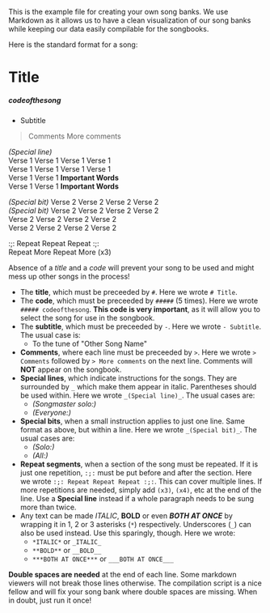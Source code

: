 This is the example file for creating your own song banks. We use Markdown as it allows us to have a clean visualization of our song banks while keeping our data easily compilable for the songbooks.  

Here is the standard format for a song:  

# Title
##### codeofthesong

- Subtitle

> Comments
> More comments

_(Special line)_  
Verse 1 Verse 1 Verse 1 Verse 1  
Verse 1 Verse 1 Verse 1 Verse 1  
Verse 1 Verse 1 **Important Words**  
Verse 1 Verse 1 **Important Words**  

_(Special bit)_ Verse 2 Verse 2 Verse 2 Verse 2  
_(Special bit)_ Verse 2 Verse 2 Verse 2 Verse 2  
Verse 2 Verse 2 Verse 2 Verse 2  
Verse 2 Verse 2 Verse 2 Verse 2  

:;: Repeat Repeat Repeat :;:  
Repeat More Repeat More (x3)  

Absence of a *title* and a *code* will prevent your song to be used and might mess up other songs in the process!

- The **title**, which must be preceeded by `#`. Here we wrote `# Title`.
- The **code**, which must be preceeded by `#####` (5 times). Here we wrote `##### codeofthesong`. **This code is very important**, as it will allow you to select the song for use in the songbook.
- The **subtitle**, which must be preceeded by `-`. Here we wrote `- Subtitle`. The usual case is:
    - To the tune of "Other Song Name"
- **Comments**, where each line must be preceeded by `>`. Here we wrote `> Comments` followed by `> More comments` on the next line. Comments will **NOT** appear on the songbook.
- **Special lines**, which indicate instructions for the songs. They are surrounded by `_` which make them appear in italic. Parentheses should be used within. Here we wrote `_(Special line)_`. The usual cases are:
    - _(Songmaster solo:)_
    - _(Everyone:)_
- **Special bits**, when a small instruction applies to just one line. Same format as above, but within a line. Here we wrote `_(Special bit)_`. The usual cases are:
    - _(Solo:)_
    - _(All:)_
- **Repeat segments**, when a section of the song must be repeated. If it is just one repetition, `:;:` must be put before and after the section. Here we wrote `:;: Repeat Repeat Repeat :;:`. This can cover multiple lines. If more repetitions are needed, simply add `(x3)`, `(x4)`, etc at the end of the line. Use a **Special line** instead if a whole paragraph needs to be sung more than twice.
- Any text can be made *ITALIC*, **BOLD** or even ***BOTH AT ONCE*** by wrapping it in 1, 2 or 3 asterisks (`*`) respectively. Underscores (`_`) can also be used instead. Use this sparingly, though. Here we wrote:
    - `*ITALIC*` or `_ITALIC_`
    - `**BOLD**` or `__BOLD__`
    - `***BOTH AT ONCE***` or `___BOTH AT ONCE___`


**Double spaces are needed** at the end of each line. Some markdown viewers will not break those lines otherwise. The compilation script is a nice fellow and will fix your song bank where double spaces are missing. When in doubt, just run it once!  